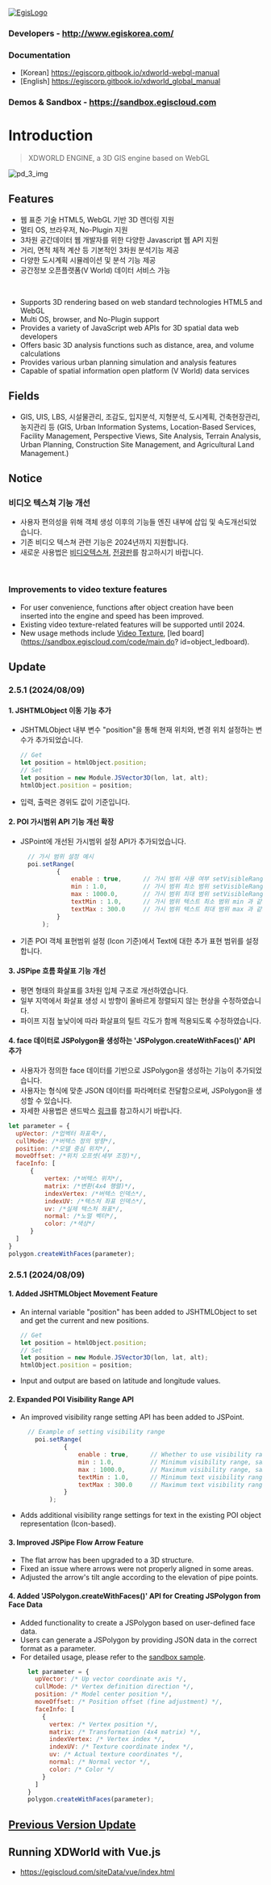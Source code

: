 [![EgisLogo](https://user-images.githubusercontent.com/82925313/160987075-ce7eada9-91ca-4b72-beb6-396e142f90a2.png)](http://www.egiskorea.com/)

### Developers - http://www.egiskorea.com/
### Documentation
  * [Korean] https://egiscorp.gitbook.io/xdworld-webgl-manual
  * [English] https://egiscorp.gitbook.io/xdworld_global_manual
### Demos & Sandbox - https://sandbox.egiscloud.com

# Introduction

> XDWORLD ENGINE, a 3D GIS engine based on WebGL

![pd_3_img](https://user-images.githubusercontent.com/82925313/160986727-f473c308-7881-4342-8c08-e31566d93a3b.png)

## Features
-   웹 표준 기술 HTML5, WebGL 기반 3D 렌더링 지원
-   멀티 OS, 브라우저, No-Plugin 지원
-   3차원 공간데이터 웹 개발자를 위한 다양한 Javascript 웹 API 지원
-   거리, 면적 체적 계산 등 기본적인 3차원 분석기능 제공
-   다양한 도시계획 시뮬레이션 및 분석 기능 제공
-   공간정보 오픈플랫폼(V World) 데이터 서비스 가능
<br>

-   Supports 3D rendering based on web standard technologies HTML5 and WebGL
-   Multi OS, browser, and No-Plugin support
-   Provides a variety of JavaScript web APIs for 3D spatial data web developers
-   Offers basic 3D analysis functions such as distance, area, and volume calculations
-   Provides various urban planning simulation and analysis features
-   Capable of spatial information open platform (V World) data services

## Fields

-   GIS, UIS, LBS, 시설물관리, 조감도, 입지분석, 지형분석, 도시계획, 건축현장관리, 농지관리 등
(GIS, Urban Information Systems, Location-Based Services, Facility Management, Perspective Views, Site Analysis, Terrain Analysis, Urban Planning, Construction Site Management, and Agricultural Land Management.)

## Notice

### 비디오 텍스쳐 기능 개선
* 사용자 편의성을 위해 객체 생성 이후의 기능들 엔진 내부에 삽입 및 속도개선되었습니다.
* 기존 비디오 텍스쳐 관련 기능은 2024년까지 지원합니다.
* 새로운 사용법은 [비디오텍스쳐](https://sandbox.egiscloud.com/code/main.do?id=object_video), [전광판](https://sandbox.egiscloud.com/code/main.do?id=object_ledboard)를 참고하시기 바랍니다.
<br>

### Improvements to video texture features
* For user convenience, functions after object creation have been inserted into the engine and speed has been improved.
* Existing video texture-related features will be supported until 2024.
* New usage methods include [Video Texture](https://sandbox.egiscloud.com/code/main.do?id=object_video), [led board](https://sandbox.egiscloud.com/code/main.do? id=object_ledboard).

## Update

### 2.5.1 (2024/08/09)

#### 1. JSHTMLObject 이동 기능 추가
  * JSHTMLObject 내부 변수 "position"을 통해 현재 위치와, 변경 위치 설정하는 변수가 추가되었습니다.
    ``` javascript
    // Get
    let position = htmlObject.position;
    // Set
    let position = new Module.JSVector3D(lon, lat, alt);
    htmlObject.position = position;    
    ```
  * 입력, 출력은 경위도 값이 기준입니다.

#### 2. POI 가시범위 API 기능 개선 확장
  * JSPoint에 개선된 가시범위 설정 API가 추가되었습니다.
    ``` javascript
      // 가시 범위 설정 예시
      poi.setRange(
              {
                  enable : true,      // 가시 범위 사용 여부 setVisibleRange의 bEnable 파라메터와 동일
                  min : 1.0,          // 가시 범위 최소 범위 setVisibleRange의 dMin 파라메터와 동일
                  max : 1000.0,       // 가시 범위 최대 범위 setVisibleRange의 dMax 파라메터와 동일
                  textMin : 1.0,      // 가시 범위 텍스트 최소 범위 min 과 같거나 커야함
                  textMax : 300.0     // 가시 범위 텍스트 최대 범위 max 과 같거나 작아야함
              }
          );
    ```
  * 기존 POI 객체 표현범위 설정 (Icon 기준)에서 Text에 대한 추가 표현 범위를 설정합니다.

#### 3. JSPipe 흐름 화살표 기능 개선
  * 평면 형태의 화살표를 3차원 입체 구조로 개선하였습니다.
  * 일부 지역에서 화살표 생성 시 방향이 올바르게 정렬되지 않는 현상을 수정하였습니다.
  * 파이프 지점 높낮이에 따라 화살표의 틸트 각도가 함께 적용되도록 수정하였습니다.

#### 4. face 데이터로 JSPolygon을 생성하는 'JSPolygon.createWithFaces()' API 추가
  * 사용자가 정의한 face 데이터를 기반으로 JSPolygon을 생성하는 기능이 추가되었습니다.
  * 사용자는 형식에 맞춘 JSON 데이터를 파라메터로 전달함으로써, JSPolygon을 생성할 수 있습니다.
  * 자세한 사용법은 샌드박스 [링크](https://sandbox.egiscloud.com/code/main.do?id=object_faces_to_polygon)를 참고하시기 바랍니다.
  ``` javascript
let parameter = {
	upVector: /*업벡터 좌표축*/,
	cullMode: /*버텍스 정의 방향*/,
	position: /*모델 중심 위치*/,
	moveOffset: /*위치 오프셋(세부 조정)*/,
	faceInfo: [
		{
			vertex: /*버텍스 위치*/,
			matrix: /*변환(4x4 행렬)*/,
			indexVertex: /*버텍스 인덱스*/,
			indexUV: /*텍스처 좌표 인덱스*/,
			uv: /*실제 텍스처 좌표*/,
			normal: /*노멀 벡터*/,
			color: /*색상*/
		}
	]
}
polygon.createWithFaces(parameter);
  ```

### 2.5.1 (2024/08/09)

#### 1. Added JSHTMLObject Movement Feature
  * An internal variable "position" has been added to JSHTMLObject to set and get the current and new positions.
    ``` javascript
    // Get
    let position = htmlObject.position;
    // Set
    let position = new Module.JSVector3D(lon, lat, alt);
    htmlObject.position = position;    
    ```
  * Input and output are based on latitude and longitude values.

#### 2. Expanded POI Visibility Range API
  * An improved visibility range setting API has been added to JSPoint.
    ``` javascript
      // Example of setting visibility range
        poi.setRange(
                {
                    enable : true,      // Whether to use visibility range, same as bEnable parameter of setVisibleRange
                    min : 1.0,          // Minimum visibility range, same as dMin parameter of setVisibleRange
                    max : 1000.0,       // Maximum visibility range, same as dMax parameter of setVisibleRange
                    textMin : 1.0,      // Minimum text visibility range, must be equal to or greater than min
                    textMax : 300.0     // Maximum text visibility range, must be equal to or less than max
                }
            );
    ```
  * Adds additional visibility range settings for text in the existing POI object representation (Icon-based).

#### 3. Improved JSPipe Flow Arrow Feature
  * The flat arrow has been upgraded to a 3D structure.
  * Fixed an issue where arrows were not properly aligned in some areas.
  * Adjusted the arrow's tilt angle according to the elevation of pipe points.

#### 4. Added 'JSPolygon.createWithFaces()' API for Creating JSPolygon from Face Data
  * Added functionality to create a JSPolygon based on user-defined face data.
  * Users can generate a JSPolygon by providing JSON data in the correct format as a parameter.
  * For detailed usage, please refer to the [sandbox sample](https://sandbox.egiscloud.com/code/main.do?id=object_faces_to_polygon).
    ``` javascript
      let parameter = {
        upVector: /* Up vector coordinate axis */,
        cullMode: /* Vertex definition direction */,
        position: /* Model center position */,
        moveOffset: /* Position offset (fine adjustment) */,
        faceInfo: [
          {
            vertex: /* Vertex position */,
            matrix: /* Transformation (4x4 matrix) */,
            indexVertex: /* Vertex index */,
            indexUV: /* Texture coordinate index */,
            uv: /* Actual texture coordinates */,
            normal: /* Normal vector */,
            color: /* Color */
          }
        ]
      }
      polygon.createWithFaces(parameter);
    ```

## [Previous Version Update](https://egiscorp.gitbook.io/xdworld-webgl-manual/release)

## Running XDWorld with Vue.js
  * https://egiscloud.com/siteData/vue/index.html
